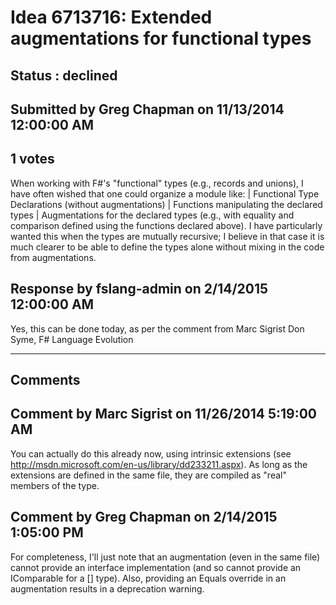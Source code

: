 # Idea 6713716: Extended augmentations for functional types #

## Status : declined

## Submitted by Greg Chapman on 11/13/2014 12:00:00 AM

## 1 votes

When working with F#'s "functional" types (e.g., records and unions), I
have often wished that one could organize a module like:
| Functional Type Declarations (without augmentations)
| Functions manipulating the declared types
| Augmentations for the declared types (e.g., with equality and
comparison defined using the functions declared above).
I have particularly wanted this when the types are mutually recursive; I
believe in that case it is much clearer to be able to define the types
alone without mixing in the code from augmentations.



## Response by fslang-admin on 2/14/2015 12:00:00 AM

Yes, this can be done today, as per the comment from Marc Sigrist
Don Syme, F# Language Evolution

------------------------
## Comments


## Comment by Marc Sigrist on 11/26/2014 5:19:00 AM
You can actually do this already now, using intrinsic extensions (see http://msdn.microsoft.com/en-us/library/dd233211.aspx). As long as the extensions are defined in the same file, they are compiled as "real" members of the type.


## Comment by Greg Chapman on 2/14/2015 1:05:00 PM
For completeness, I'll just note that an augmentation (even in the same file) cannot provide an interface implementation (and so cannot provide an IComparable for a [<CustomComparison>] type). Also, providing an Equals override in an augmentation results in a deprecation warning.

